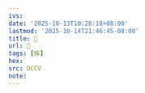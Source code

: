 ```yaml
---
ivs:
date: '2025-10-13T10:28:18+08:00'
lastmod: '2025-10-14T21:46:45-08:00'
title: 􄢁
url: 􄢁
tags: [䀵]
hex: 
src: DCCV
note:
---
```

